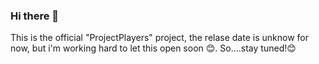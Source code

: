 ### Hi there 👋
This is the official "ProjectPlayers" project, the relase date is unknow for now, but i'm working hard to let this open soon 😊.
So....stay tuned!😊
